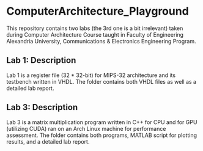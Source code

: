 # ComputerArchitecture_Playground

This repository contains two labs (the 3rd one is a bit irrelevant) taken during Computer Architecture Course taught in Faculty of Engineering Alexandria University, Communications & Electronics Engineering Program. 

## Lab 1: Description
Lab 1 is a register file (32 * 32-bit) for MIPS-32 architecture and its testbench written in VHDL. The folder contains both VHDL files as well as a detailed lab report.

## Lab 3: Description
Lab 3 is a matrix multiplication program written in C++ for CPU and for GPU (utilizing CUDA) ran on an Arch Linux machine for performance assessment. The folder contains both programs, MATLAB script for plotting results, and a detailed lab report.
